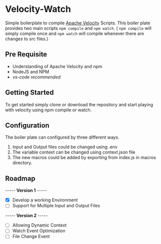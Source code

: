 # Velocity-Watch
Simple boilerplate to compile [Apache Velocity](http://velocity.apache.org/engine/index.html) Scripts. This boiler plate provides two main scripts `npm compile` and `npm watch`. ( `npm compile` will simply compile once and `npm watch` will compile whenever there are changes to src files.)

## Pre Requisite
* Understanding of Apache Velocity and npm
* NodeJS and NPM
* *vs-code recommended*

## Getting Started
To get started simply clone or download the repository and start playing with velocity using npm compile or watch.



## Configuration
The boiler plate can configured by three different ways.
1. Input and Output files could be changed using .env
2. The variable context can be changed using context.json file
3. The new macros could be added by exporting from index.js in macros directory.



## Roadmap
----- **Version 1** -----
- [x] Develop a working Environment
- [ ] Support for Multiple Input and Output Files
  
----- **Version 2** -----

- [ ] Allowing Dynamic Context
- [ ] Watch Event Optimization
- [ ] File Change Event